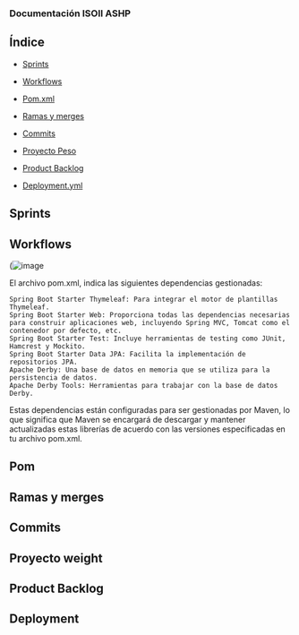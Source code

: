 ### Documentación ISOII ASHP

## Índice

- [Sprints](#sprints)

- [Workflows](#workflows)

- [Pom.xml](#pom)

- [Ramas y merges](#ramas-y-merges)

- [Commits](#commits)

- [Proyecto Peso](#proyecto-weight)

- [Product Backlog](#product-backlog)

- [Deployment.yml](#deployment)

## Sprints
  <p align="justify">
 
</p>


## Workflows

(![image](https://github.com/ISOII-ASHP/biblioteca/assets/91836109/47db923d-0964-45d7-b9f5-cac88308440a)



<p align="justify">
  El archivo pom.xml, indica las siguientes dependencias gestionadas:

    Spring Boot Starter Thymeleaf: Para integrar el motor de plantillas Thymeleaf.
    Spring Boot Starter Web: Proporciona todas las dependencias necesarias para construir aplicaciones web, incluyendo Spring MVC, Tomcat como el contenedor por defecto, etc.
    Spring Boot Starter Test: Incluye herramientas de testing como JUnit, Hamcrest y Mockito.
    Spring Boot Starter Data JPA: Facilita la implementación de repositorios JPA.
    Apache Derby: Una base de datos en memoria que se utiliza para la persistencia de datos.
    Apache Derby Tools: Herramientas para trabajar con la base de datos Derby.

Estas dependencias están configuradas para ser gestionadas por Maven, lo que significa que Maven se encargará de descargar y mantener actualizadas estas librerías de acuerdo con las versiones especificadas en tu archivo pom.xml.

</p>


## Pom

## Ramas y merges

## Commits

## Proyecto weight

## Product Backlog

## Deployment




